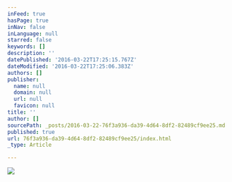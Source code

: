 ```yaml
---
inFeed: true
hasPage: true
inNav: false
inLanguage: null
starred: false
keywords: []
description: ''
datePublished: '2016-03-22T17:25:15.767Z'
dateModified: '2016-03-22T17:25:06.383Z'
authors: []
publisher:
  name: null
  domain: null
  url: null
  favicon: null
title: ''
author: []
sourcePath: _posts/2016-03-22-76f3a936-da39-4d64-8df2-82489cf9ee25.md
published: true
url: 76f3a936-da39-4d64-8df2-82489cf9ee25/index.html
_type: Article

---
```

![](https://the-grid-user-content.s3-us-west-2.amazonaws.com/8deddc6b-8eb4-47a2-8c3f-f1310ea86682.jpg)